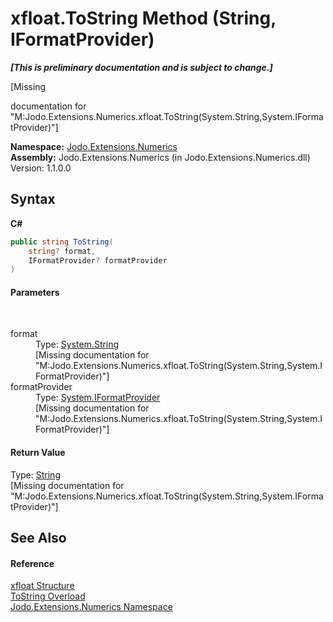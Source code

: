 # xfloat.ToString Method (String, IFormatProvider)
 _**\[This is preliminary documentation and is subject to change.\]**_

\[Missing <summary> documentation for "M:Jodo.Extensions.Numerics.xfloat.ToString(System.String,System.IFormatProvider)"\]

**Namespace:**&nbsp;<a href="N_Jodo_Extensions_Numerics">Jodo.Extensions.Numerics</a><br />**Assembly:**&nbsp;Jodo.Extensions.Numerics (in Jodo.Extensions.Numerics.dll) Version: 1.1.0.0

## Syntax

**C#**<br />
``` C#
public string ToString(
	string? format,
	IFormatProvider? formatProvider
)
```


#### Parameters
&nbsp;<dl><dt>format</dt><dd>Type: <a href="https://docs.microsoft.com/dotnet/api/system.string" target="_blank" rel="noopener noreferrer">System.String</a><br />\[Missing <param name="format"/> documentation for "M:Jodo.Extensions.Numerics.xfloat.ToString(System.String,System.IFormatProvider)"\]</dd><dt>formatProvider</dt><dd>Type: <a href="https://docs.microsoft.com/dotnet/api/system.iformatprovider" target="_blank" rel="noopener noreferrer">System.IFormatProvider</a><br />\[Missing <param name="formatProvider"/> documentation for "M:Jodo.Extensions.Numerics.xfloat.ToString(System.String,System.IFormatProvider)"\]</dd></dl>

#### Return Value
Type: <a href="https://docs.microsoft.com/dotnet/api/system.string" target="_blank" rel="noopener noreferrer">String</a><br />\[Missing <returns> documentation for "M:Jodo.Extensions.Numerics.xfloat.ToString(System.String,System.IFormatProvider)"\]

## See Also


#### Reference
<a href="T_Jodo_Extensions_Numerics_xfloat">xfloat Structure</a><br /><a href="Overload_Jodo_Extensions_Numerics_xfloat_ToString">ToString Overload</a><br /><a href="N_Jodo_Extensions_Numerics">Jodo.Extensions.Numerics Namespace</a><br />